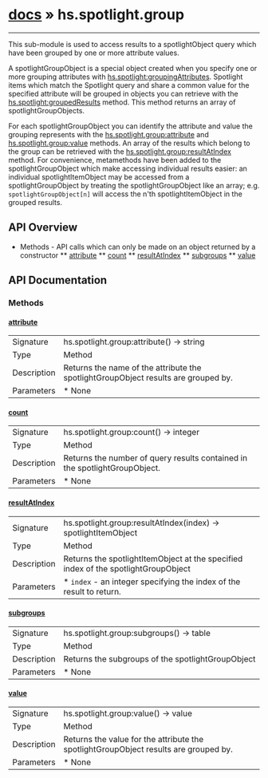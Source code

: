 # [docs](index.md) » hs.spotlight.group
---

This sub-module is used to access results to a spotlightObject query which have been grouped by one or more attribute values.

A spotlightGroupObject is a special object created when you specify one or more grouping attributes with [hs.spotlight:groupingAttributes](#groupingAttributes). Spotlight items which match the Spotlight query and share a common value for the specified attribute will be grouped in objects you can retrieve with the [hs.spotlight:groupedResults](#groupedResults) method. This method returns an array of spotlightGroupObjects.

For each spotlightGroupObject you can identify the attribute and value the grouping represents with the [hs.spotlight.group:attribute](#attribute) and [hs.spotlight.group:value](#value) methods.  An array of the results which belong to the group can be retrieved with the [hs.spotlight.group:resultAtIndex](#resultAtIndex) method.  For convenience, metamethods have been added to the spotlightGroupObject which make accessing individual results easier:  an individual spotlightItemObject may be accessed from a spotlightGroupObject by treating the spotlightGroupObject like an array; e.g. `spotlightGroupObject[n]` will access the n'th spotlightItemObject in the grouped results.

## API Overview
* Methods - API calls which can only be made on an object returned by a constructor
** [attribute](#attribute)
** [count](#count)
** [resultAtIndex](#resultAtIndex)
** [subgroups](#subgroups)
** [value](#value)

## API Documentation

### Methods

#### [attribute](#attribute)
| | |
|-|-|
| Signature   | hs.spotlight.group:attribute() -> string  |
| Type        | Method |
| Description | Returns the name of the attribute the spotlightGroupObject results are grouped by. |
| Parameters |  * None | | Returns |  * the attribute name as a string | 
#### [count](#count)
| | |
|-|-|
| Signature   | hs.spotlight.group:count() -> integer  |
| Type        | Method |
| Description | Returns the number of query results contained in the spotlightGroupObject. |
| Parameters |  * None | | Returns |  * an integer specifying the number of results that match the attribute and value represented by this spotlightGroup object. | | Notes |  * For convenience, metamethods have been added to the spotlightGroupObject which allow you to use `#spotlightGroupObject` as a shortcut for `spotlightGroupObject:count()`. | 
#### [resultAtIndex](#resultAtIndex)
| | |
|-|-|
| Signature   | hs.spotlight.group:resultAtIndex(index) -> spotlightItemObject  |
| Type        | Method |
| Description | Returns the spotlightItemObject at the specified index of the spotlightGroupObject |
| Parameters |  * `index` - an integer specifying the index of the result to return. | | Returns |  * the spotlightItemObject at the specified index or an error if the index is out of bounds. | | Notes |  * For convenience, metamethods have been added to the spotlightGroupObject which allow you to use `spotlightGroupObject[index]` as a shortcut for `spotlightGroupObject:resultAtIndex(index)`. | 
#### [subgroups](#subgroups)
| | |
|-|-|
| Signature   | hs.spotlight.group:subgroups() -> table  |
| Type        | Method |
| Description | Returns the subgroups of the spotlightGroupObject |
| Parameters |  * None | | Returns |  * an array table containing the subgroups of the spotlightGroupObject or nil if no subgroups exist | | Notes |  * Subgroups are created when you supply more than one grouping attribute to `hs.spotlight:groupingAttributes`. | 
#### [value](#value)
| | |
|-|-|
| Signature   | hs.spotlight.group:value() -> value  |
| Type        | Method |
| Description | Returns the value for the attribute the spotlightGroupObject results are grouped by. |
| Parameters |  * None | | Returns |  * the attribute value as an appropriate data type | 
